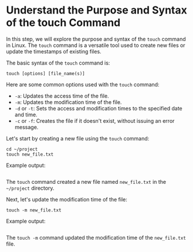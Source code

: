 # Understand the Purpose and Syntax of the touch Command

In this step, we will explore the purpose and syntax of the `touch` command in Linux. The `touch` command is a versatile tool used to create new files or update the timestamps of existing files.

The basic syntax of the `touch` command is:

```
touch [options] [file_name(s)]
```

Here are some common options used with the `touch` command:

- `-a`: Updates the access time of the file.
- `-m`: Updates the modification time of the file.
- `-d` or `-t`: Sets the access and modification times to the specified date and time.
- `-c` or `-f`: Creates the file if it doesn't exist, without issuing an error message.

Let's start by creating a new file using the `touch` command:

```
cd ~/project
touch new_file.txt
```

Example output:

```

```

The `touch` command created a new file named `new_file.txt` in the `~/project` directory.

Next, let's update the modification time of the file:

```
touch -m new_file.txt
```

Example output:

```

```

The `touch -m` command updated the modification time of the `new_file.txt` file.
